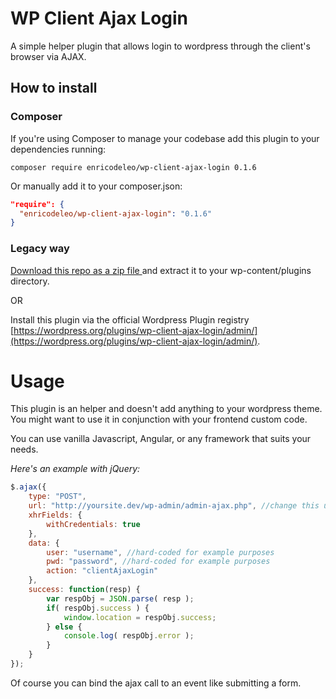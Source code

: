 # WP Client Ajax Login

A simple helper plugin that allows login to wordpress through the client's browser via AJAX.

## How to install

### Composer

If you're using Composer to manage your codebase add this plugin to your dependencies running:

`composer require enricodeleo/wp-client-ajax-login 0.1.6`

Or manually add it to your composer.json:

```JSON
"require": {
  "enricodeleo/wp-client-ajax-login": "0.1.6"
}
```

### Legacy way

[Download this repo as a zip file ](https://github.com/enricodeleo/wpClientAjaxLogin/archive/0.1.6.zip) and extract it
to your wp-content/plugins directory.

OR

Install this plugin via the official Wordpress Plugin registry [https://wordpress.org/plugins/wp-client-ajax-login/admin/](https://wordpress.org/plugins/wp-client-ajax-login/admin/).

# Usage

This plugin is an helper and doesn't add anything to your wordpress theme. You might want to use it in conjunction
with your frontend custom code.

You can use vanilla Javascript, Angular, or any framework that suits your needs. 

_Here's an example with jQuery:_

```JavaScript
$.ajax({
    type: "POST",
    url: "http://yoursite.dev/wp-admin/admin-ajax.php", //change this url acoording to your wp site
    xhrFields: {
        withCredentials: true
    },
    data: {
        user: "username", //hard-coded for example purposes
        pwd: "password", //hard-coded for example purposes
        action: "clientAjaxLogin"
    },
    success: function(resp) {
        var respObj = JSON.parse( resp );
        if( respObj.success ) {
            window.location = respObj.success;
        } else {
            console.log( respObj.error );
        }
    }
});
```

Of course you can bind the ajax call to an event like submitting a form.

